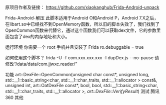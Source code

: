 原项目作者及链接：
https://github.com/xiaokanghub/Frida-Android-unpack

Frida-Android-解压
此脚本适用于Android O和Android P，Android 7.X之后，在libart.so中已经找不到OpenMemory函数，所以旧的脚本失效了，我们找到了OpenCommon函数来代替它，通过这个函数我们可以获取dex文件，它的参数里面包含了dex的内存地址和大小。

运行环境
你需要一个 root 手机并且安装了 Frida
ro.debuggable = true

如何使用这个脚本？
frida -U -f com.xxx.xxx.xxx -l dupDex.js --no-pause
请修改“/data/data/com.jjwxc.reader/”

功能
art::DexFile::OpenCommon(unsigned char const*, unsigned long, std::__1::basic_string<char, std::__1::char_traits<char>, std::__1::allocator<char> > const&, unsigned int, art::OatDexFile const*, bool, bool, std::__1::basic_string<char, std::__1::char_traits<char>, std::__1::allocator<char> >*, art::DexFile::VerifyResult*)
测试
腾讯
360
其他
